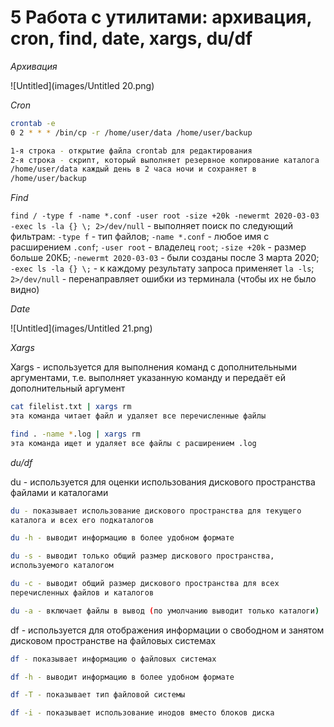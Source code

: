 # 5 Работа с утилитами: архивация, cron, find, date, xargs, du/df

*Архивация*

![Untitled](images/Untitled 20.png)

*Cron*

```bash
crontab -e
0 2 * * * /bin/cp -r /home/user/data /home/user/backup

1-я строка - открытие файла crontab для редактирования
2-я строка - скрипт, который выполняет резервное копирование каталога
/home/user/data каждый день в 2 часа ночи и сохраняет в
/home/user/backup
```

*Find*

`find / -type f -name *.conf -user root -size +20k -newermt 2020-03-03 -exec ls -la {} \; 2>/dev/null` - выполняет поиск по следующий фильтрам: `-type f` - тип файлов; `-name *.conf` - любое имя с расширением `.conf`; `-user root` - владелец `root`; `-size +20k` - размер больше 20КБ; `-newermt 2020-03-03` - были созданы после 3 марта 2020; `-exec ls -la {} \;` - к каждому результату запроса применяет `la -ls`; `2>/dev/null` - перенаправляет ошибки из терминала (чтобы их не было видно)

*Date*

![Untitled](images/Untitled 21.png)

*Xargs*

Xargs - используется для выполнения команд с дополнительными аргументами, т.е. выполняет указанную команду и передаёт ей дополнительный аргумент

```bash
cat filelist.txt | xargs rm
эта команда читает файл и удаляет все перечисленные файлы

find . -name *.log | xargs rm
эта команда ищет и удаляет все файлы с расширением .log
```

*du/df*

du - используется для оценки использования дискового пространства файлами и каталогами

```bash
du - показывает использование дискового пространства для текущего
каталога и всех его подкаталогов

du -h - выводит информацию в более удобном формате

du -s - выводит только общий размер дискового пространства,
используемого каталогом

du -c - выводит общий размер дискового пространства для всех
перечисленных файлов и каталогов

du -a - включает файлы в вывод (по умолчанию выводит только каталоги)
```

df - используется для отображения информации о свободном и занятом дисковом пространстве на файловых системах

```bash
df - показывает информацию о файловых системах

df -h - выводит информацию в более удобном формате

df -T - показывает тип файловой системы

df -i - показывает использование инодов вместо блоков диска
```